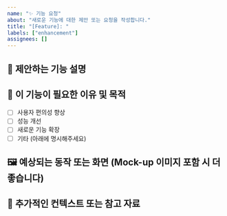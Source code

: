 ```yaml
---
name: "✨ 기능 요청"
about: "새로운 기능에 대한 제안 또는 요청을 작성합니다."
title: "[Feature]: "
labels: ["enhancement"]
assignees: []
---
```




## 🚀 제안하는 기능 설명

<!-- 원하는 기능에 대한 상세한 설명을 작성해주세요. -->

## 🎯 이 기능이 필요한 이유 및 목적

- [ ] 사용자 편의성 향상
- [ ] 성능 개선
- [ ] 새로운 기능 확장
- [ ] 기타 (아래에 명시해주세요)

<!-- 선택한 목적에 대해 구체적으로 설명해주세요. -->

## 🖼️ 예상되는 동작 또는 화면 (Mock-up 이미지 포함 시 더 좋습니다)

<!-- 가능하면 UI Mock-up 이미지 또는 참고 자료를 첨부해주세요. -->

## 📌 추가적인 컨텍스트 또는 참고 자료

<!-- 기능 구현에 도움이 될 수 있는 추가 자료, 링크, 문서 등을 제공해주세요. -->
